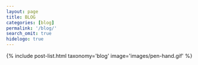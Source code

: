 ```yaml
---
layout: page
title: BLOG
categories: [blog]
permalink: '/blog/'
search_omit: true
hidelogo: true
---
```

{% include post-list.html taxonomy='blog' image='images/pen-hand.gif' %}
